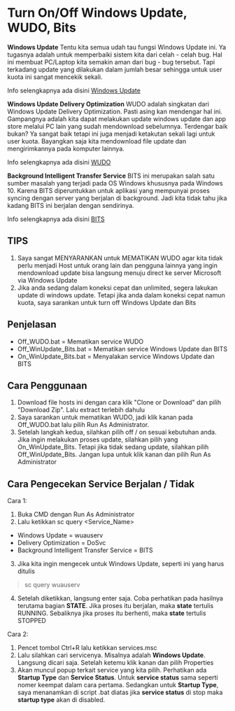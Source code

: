# Turn On/Off Windows Update, WUDO, Bits

**Windows Update**
Tentu kita semua udah tau fungsi Windows Update ini. Ya tugasnya adalah untuk memperbaiki sistem kita dari celah - celah bug.
Hal ini membuat PC/Laptop kita semakin aman dari bug - bug tersebut. Tapi terkadang update yang dilakukan dalam jumlah besar sehingga untuk user kuota ini sangat mencekik sekali.

Info selengkapnya ada disini [Windows Update](https://support.microsoft.com/en-us/help/12373/windows-update-faq)

**Windows Update Delivery Optimization**
WUDO adalah singkatan dari Windows Update Delivery Optimization. Pasti asing kan mendengar hal ini. Gampangnya adalah kita dapat melakukan update windows update dan app store melalui PC lain yang sudah mendownload sebelumnya. Terdengar baik bukan? Ya sangat baik tetapi ini juga menjadi ketakutan sekali lagi untuk user kuota. Bayangkan saja kita mendownload file update dan mengirimkannya pada komputer lainnya.

Info selengkapnya ada disini [WUDO](https://privacy.microsoft.com/en-us/windows-10-windows-update-delivery-optimization)

**Background Intelligent Transfer Service**
BITS ini merupakan salah satu sumber masalah yang terjadi pada OS Windows khususnya pada Windows 10. Karena BITS diperuntukkan untuk aplikasi yang mempunyai proses syncing dengan server yang berjalan di background. Jadi kita tidak tahu jika kadang BITS ini berjalan dengan sendirinya.

Info selengkapnya ada disini [BITS](https://msdn.microsoft.com/en-us/library/windows/desktop/bb968799(v=vs.85).aspx)

## TIPS
1. Saya sangat MENYARANKAN untuk MEMATIKAN WUDO agar kita tidak perlu menjadi Host untuk orang lain dan pengguna lainnya yang ingin mendownload update bisa langsung menuju direct ke server Microsoft via Windows Update
2. Jika anda sedang dalam koneksi cepat dan unlimited, segera lakukan update di windows update. Tetapi jika anda dalam koneksi cepat namun kuota, saya sarankan untuk turn off Windows Update dan Bits


## Penjelasan
- Off_WUDO.bat            = Mematikan service WUDO
- Off_WinUpdate_Bits.bat  = Mematikan service Windows Update dan BITS
- On_WinUpdate_Bits.bat   = Menyalakan service Windows Update dan BITS


## Cara Penggunaan
1. Download file hosts ini dengan cara klik "Clone or Download" dan pilih "Download Zip". Lalu extract terlebih dahulu
2. Saya sarankan untuk mematikan WUDO, jadi klik kanan pada Off_WUDO.bat lalu pilih Run As Administrator.
3. Setelah langkah kedua, silahkan pilih off / on sesuai kebutuhan anda. Jika ingin melakukan proses update, silahkan pilih yang On_WinUpdate_Bits. Tetapi jika tidak sedang update, silahkan pilih Off_WinUpdate_Bits. Jangan lupa untuk klik kanan dan pilih Run As Administrator

## Cara Pengecekan Service Berjalan / Tidak
Cara 1:
1. Buka CMD dengan Run As Administrator
2. Lalu ketikkan sc query <Service_Name>

- Windows Update = wuauserv
- Delivery Optimization = DoSvc
- Background Intelligent Transfer Service = BITS

3. Jika kita ingin mengecek untuk Windows Update, seperti ini yang harus ditulis
> sc query wuauserv
4. Setelah diketikkan, langsung enter saja. Coba perhatikan pada hasilnya terutama bagian **STATE**. Jika proses itu berjalan, maka **state** tertulis RUNNING. Sebaliknya jika proses itu berhenti, maka **state** tertulis STOPPED


Cara 2:
1. Pencet tombol Ctrl+R lalu ketikkan services.msc
2. Lalu silahkan cari servicenya. Misalnya adalah **Windows Update**. Langsung dicari saja. Setelah ketemu klik kanan dan pilih Properties
3. Akan muncul popup terkait service yang kita pilih. Perhatikan ada **Startup Type** dan **Service Status**. Untuk **service status** sama seperti nomer keempat dalam cara pertama. Sedangkan untuk **Startup Type**, saya menanamkan di script .bat diatas jika **service status** di stop maka **startup type** akan di disabled.
